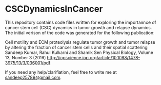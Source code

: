 # CSCDynamicsInCancer

This repository contains code files written for exploring the importannce of cancer stem cell (CSC) dynamics in tumor growth and relapse dynamics. The initial verison of the code was generated for the following publication:  

Cell motility and ECM proteolysis regulate tumor growth and tumor relapse by altering the fraction of cancer stem cells and their spatial scattering
Sandeep Kumar, Rahul Kulkarni and Shamik Sen
Physical Biology, Volume 13, Number 3 (2016) 
http://iopscience.iop.org/article/10.1088/1478-3975/13/3/036001/pdf

If you need any help/clarifiation, feel free to write me at sandeep25789@gmail.com.
